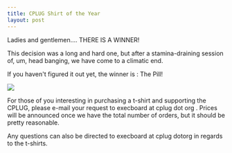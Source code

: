 ```yaml
---
title: CPLUG Shirt of the Year
layout: post
---
```

Ladies and gentlemen....
 THERE IS A WINNER!
 
 This decision was a long and hard one, but after a stamina-draining session of, um, head banging, we have come to a climatic end.
 
 If you haven't figured it out yet, the winner is : The Pill!
  
  
 ![](http://www.cplug.org/shirts/red.png)  
  

 
 For those of you interesting in purchasing a t-shirt and supporting the CPLUG, please e-mail your request to execboard at cplug dot org . Prices will be announced once we have the total number of orders, but it should be pretty reasonable.
 
 Any questions can also be directed to execboard at cplug dotorg in regards to the t-shirts.


